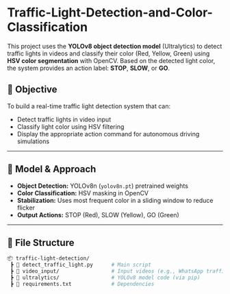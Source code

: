 # Traffic-Light-Detection-and-Color-Classification
This project uses the **YOLOv8 object detection model** (Ultralytics) to detect traffic lights in videos and classify their color (Red, Yellow, Green) using **HSV color segmentation** with OpenCV. Based on the detected light color, the system provides an action label: **STOP**, **SLOW**, or **GO**.

## 🎯 Objective

To build a real-time traffic light detection system that can:
- Detect traffic lights in video input
- Classify light color using HSV filtering
- Display the appropriate action command for autonomous driving simulations

---

## 🧠 Model & Approach

- **Object Detection:** YOLOv8n (`yolov8n.pt`) pretrained weights
- **Color Classification:** HSV masking in OpenCV
- **Stabilization:** Uses most frequent color in a sliding window to reduce flicker
- **Output Actions:** STOP (Red), SLOW (Yellow), GO (Green)

---

## 📂 File Structure

```bash
📦 traffic-light-detection/
 ┣ 📜 detect_traffic_light.py      # Main script
 ┣ 📂 video_input/                 # Input videos (e.g., WhatsApp traffic video)
 ┣ 📂 ultralytics/                 # YOLOv8 model code (via pip)
 ┣ 📜 requirements.txt             # Dependencies
